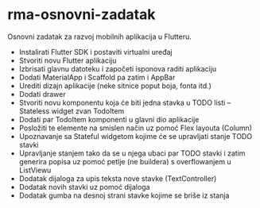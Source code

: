 # rma-osnovni-zadatak
Osnovni zadatak za razvoj mobilnih aplikacija u Flutteru.

- Instalirati Flutter SDK i postaviti virtualni uređaj
- Stvoriti novu Flutter aplikaciju
- Izbrisati glavnu datoteku i započeti isponova raditi aplikaciju
- Dodati MaterialApp i Scaffold pa zatim i AppBar
- Urediti dizajn aplikacije (neke sitnice poput boja, fonta itd.)
- Dodati drawer
- Stvoriti novu komponentu koja će biti jedna stavka u TODO listi – Stateless widget zvan TodoItem
- Dodati par TodoItem komponenti u glavni dio aplikacije
- Posložiti te elemente na smislen način uz pomoć Flex layouta (Column)
- Upoznavanje sa Stateful widgetom kojime će se upravljati stanje TODO stavki
- Upravljanje stanjem tako da se u njega ubaci par TODO stavki i zatim generira popisa uz pomoć petlje (ne buildera) s overflowanjem u ListViewu
- Dodatak dijaloga za upis teksta nove stavke (TextController)
- Dodatak novih stavki uz pomoć dijaloga
- Dodatak gumba na desnoj strani stavke kojime se briše iz stanja
